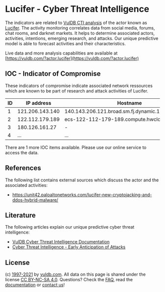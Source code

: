 # Lucifer - Cyber Threat Intelligence

The indicators are related to [VulDB CTI analysis](https://vuldb.com/?doc.cti) of the actor known as [Lucifer](https://vuldb.com/?actor.lucifer). The activity monitoring correlates data from social media, forums, chat rooms, and darknet markets. It helps to determine associated actors, activities, intentions, emerging research, and attacks. Our unique predictive model is able to forecast activities and their characteristics.

Live data and more analysis capabilities are available at [https://vuldb.com/?actor.lucifer](https://vuldb.com/?actor.lucifer)

## IOC - Indicator of Compromise

These indicators of compromise indicate associated network ressources which are known to be part of research and attack activities of Lucifer.

ID | IP address | Hostname | Confidence
-- | ---------- | -------- | ----------
1 | 121.206.143.140 | 140.143.206.121.broad.sm.fj.dynamic.163data.com.cn | High
2 | 122.112.179.189 | ecs-122-112-179-189.compute.hwclouds-dns.com | High
3 | 180.126.161.27 | - | High
4 | ... | ... | ...

There are 1 more IOC items available. Please use our online service to access the data.

## References

The following list contains external sources which discuss the actor and the associated activities:

* https://unit42.paloaltonetworks.com/lucifer-new-cryptojacking-and-ddos-hybrid-malware/

## Literature

The following articles explain our unique predictive cyber threat intelligence:

* [VulDB Cyber Threat Intelligence Documentation](https://vuldb.com/?doc.cti)
* [Cyber Threat Intelligence - Early Anticipation of Attacks](https://www.scip.ch/en/?labs.20201022)

## License

(c) [1997-2021](https://vuldb.com/?doc.changelog) by [vuldb.com](https://vuldb.com/?doc.about). All data on this page is shared under the license [CC BY-NC-SA 4.0](https://creativecommons.org/licenses/by-nc-sa/4.0/). Questions? Check the [FAQ](https://vuldb.com/?doc.faq), read the [documentation](https://vuldb.com/?doc) or [contact us](https://vuldb.com/?contact)!
